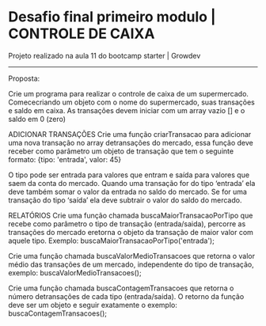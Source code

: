 # Desafio final primeiro modulo | CONTROLE DE CAIXA

Projeto realizado na aula 11 do bootcamp starter | Growdev

---

Proposta:

Crie um programa para realizar o controle de caixa de um supermercado. 
Comececriando um objeto com o nome do supermercado, suas transações e saldo em caixa. 
As transações devem iniciar com um array vazio [] e o saldo em 0 (zero)


ADICIONAR TRANSAÇÕES
Crie uma função criarTransacao para adicionar uma nova transação no array detransações do mercado, essa função deve receber como parâmetro um objeto de transação que tem o seguinte formato: {tipo: 'entrada', valor: 45}

O tipo pode ser entrada para valores que entram e saída para valores que saem da conta do mercado.
Quando uma transação for do tipo ‘entrada’ ela deve também somar o valor da entrada no saldo do mercado.
Se for uma transação do tipo ‘saída’ ela deve subtrair o valor do saldo do mercado.

RELATÓRIOS
Crie uma função chamada buscaMaiorTransacaoPorTipo que recebe como parâmetro o tipo de transação (entrada/saida), percorre as transações do mercado eretorna o objeto da transação de maior valor com aquele tipo. Exemplo: buscaMaiorTransacaoPorTipo('entrada');

Crie uma função chamada buscaValorMedioTransacoes que retorna o valor médio das transações de um mercado, independente do tipo de transação, exemplo: buscaValorMedioTransacoes();

Crie uma função chamada buscaContagemTransacoes que retorna o número detransações de cada tipo (entrada/saida). O retorno da função deve ser um objeto e seguir exatamente o exemplo: 
buscaContagemTransacoes();